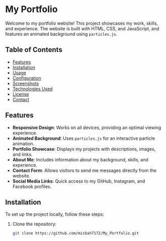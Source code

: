 # My Portfolio

Welcome to my portfolio website! This project showcases my work, skills, and experience. The website is built with HTML, CSS, and JavaScript, and features an animated background using `particles.js`.

## Table of Contents

- [Features](#features)
- [Installation](#installation)
- [Usage](#usage)
- [Configuration](#configuration)
- [Screenshots](#screenshots)
- [Technologies Used](#technologies-used)
- [License](#license)
- [Contact](#contact)

## Features

- **Responsive Design**: Works on all devices, providing an optimal viewing experience.
- **Animated Background**: Uses `particles.js` for an interactive particle animation.
- **Portfolio Showcase**: Displays my projects with descriptions, images, and links.
- **About Me**: Includes information about my background, skills, and experience.
- **Contact Form**: Allows visitors to send me messages directly from the website.
- **Social Media Links**: Quick access to my GitHub, Instagram, and Facebook profiles.

## Installation

To set up the project locally, follow these steps:

1. Clone the repository:
   ```sh
   git clone https://github.com/misbah7172/My_Portfolio.git
